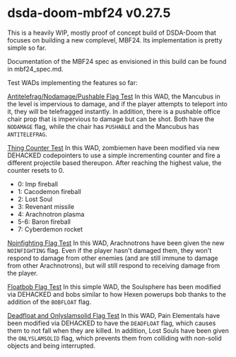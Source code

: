 # dsda-doom-mbf24 v0.27.5

This is a heavily WIP, mostly proof of concept build of DSDA-Doom that focuses on building a new complevel, MBF24.
Its implementation is pretty simple so far.

Documentation of the MBF24 spec as envisioned in this build can be found in mbf24_spec.md.

Test WADs implementing the features so far:

[Antitelefrag/Nodamage/Pushable Flag Test](https://www.dropbox.com/scl/fi/0ew1sbdqjf93w87xqczo7/ThingFlagTest.wad?rlkey=vsr9cwgoeare93qbtfrn35ung&st=1ilxe0yg&dl=0)
In this WAD, the Mancubus in the level is impervious to damage, and if the player attempts to teleport into it, they will be telefragged instantly.
In addition, there is a pushable office chair prop that is impervious to damage but can be shot. Both have the `NODAMAGE` flag, while the chair has `PUSHABLE` and the Mancubus has `ANTITELEFRAG`.

[Thing Counter Test](https://www.dropbox.com/scl/fi/kbtqb60lufsfnyz2ar0s0/ThingCounterTest.wad?rlkey=ugu01l5p4hj9hmxupdjkgougf&st=y1hg5yrp&dl=0)
In this WAD, zombiemen have been modified via new DEHACKED codepointers to use a simple incrementing counter and fire a different projectile based thereupon.
After reaching the highest value, the counter resets to 0.
- 0: Imp fireball
- 1: Cacodemon fireball
- 2: Lost Soul
- 3: Revenant missile
- 4: Arachnotron plasma
- 5-6: Baron fireball
- 7: Cyberdemon rocket

[Noinfighting Flag Test](https://www.dropbox.com/scl/fi/hacr3hutcx0pfys1kaqu1/NoInfightingTest.wad?rlkey=y9fra0zqwhesluc5kg54oy06n&st=qa57b1oz&dl=0)
In this WAD, Arachnotrons have been given the new `NOINFIGHTING` flag. Even if the player hasn't damaged them, they won't respond to damage from other
enemies (and are still immune to damage from other Arachnotrons), but will still respond to receiving damage from the player.

[Floatbob Flag Test](https://www.dropbox.com/scl/fi/5b2n1dptx5jwa0vtynwr3/FloatBobTest.wad?rlkey=qzklrg7kbru7vsqecovrpszul&st=nzp11uyq&dl=0)
In this simple WAD, the Soulsphere has been modified via DEHACKED and bobs similar to how Hexen powerups bob thanks to the addition of the `BOBFLOAT` flag.

[Deadfloat and Onlyslamsolid Flag Test](https://www.dropbox.com/scl/fi/0xt3ma73r2fp584krnle5/DeadFloatTest.wad?rlkey=l1cusdxz8r23fcq9cj2y76c1r&st=n3gwgfry&dl=0)
In this WAD, Pain Elementals have been modified via DEHACKED to have the `DEADFLOAT` flag, which causes them to not fall when they are killed.
In addition, Lost Souls have been given the `ONLYSLAMSOLID` flag, which prevents them from colliding with non-solid objects and being interrupted.
